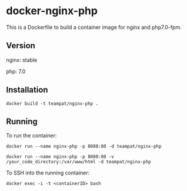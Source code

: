 # docker-nginx-php #

This is a Dockerfile to build a container image for nginx and php7.0-fpm.

## Version ##
nginx: stable

php: 7.0

## Installation ##

    docker build -t teampat/nginx-php .

## Running ##
To run the container:

    docker run --name nginx-php -p 8080:80 -d teampat/nginx-php

    docker run --name nginx-php -p 8080:80 -v /your_code_directory:/var/www/html -d teampat/nginx-php

    
To SSH into the running container:

    docker exec -i -t <containerID> bash
    
